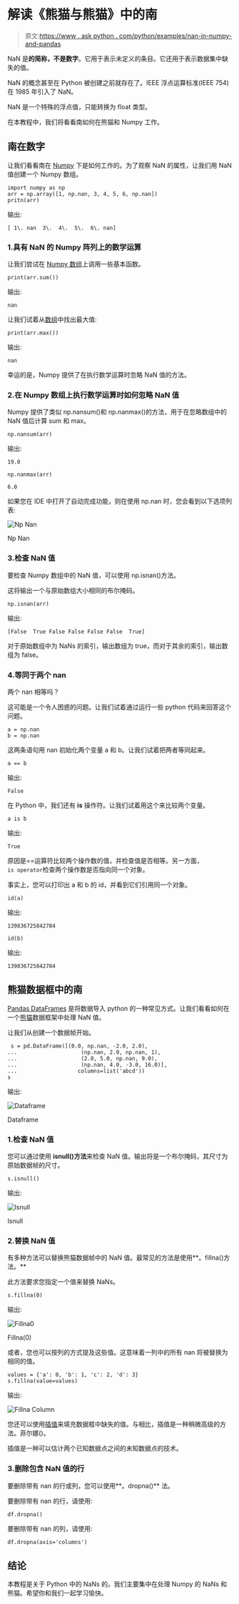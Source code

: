 # 解读《熊猫与熊猫》中的南

> 原文:[https://www . ask python . com/python/examples/nan-in-numpy-and-pandas](https://www.askpython.com/python/examples/nan-in-numpy-and-pandas)

NaN 是**的简称，不是数字**。它用于表示未定义的条目。它还用于表示数据集中缺失的值。

NaN 的概念甚至在 Python 被创建之前就存在了。IEEE 浮点运算标准(IEEE 754)在 1985 年引入了 NaN。

NaN 是一个特殊的浮点值，只能转换为 float 类型。

在本教程中，我们将看看南如何在熊猫和 Numpy 工作。

## 南在数字

让我们看看南在 [Numpy](https://www.askpython.com/python-modules/numpy/python-numpy-module) 下是如何工作的。为了观察 NaN 的属性，让我们用 NaN 值创建一个 Numpy 数组。

```
import numpy as np
arr = np.array([1, np.nan, 3, 4, 5, 6, np.nan]) 
pritn(arr) 

```

输出:

```
[ 1\. nan  3\.  4\.  5\.  6\. nan]

```

### 1.具有 NaN 的 Numpy 阵列上的数学运算

让我们尝试在 [Numpy 数组](https://www.askpython.com/python-modules/numpy/python-numpy-arrays)上调用一些基本函数。

```
print(arr.sum())

```

输出:

```
nan

```

让我们试着从[数组](https://www.askpython.com/python/array/python-array-declaration)中找出最大值:

```
print(arr.max())

```

输出:

```
nan

```

幸运的是，Numpy 提供了在执行数学运算时忽略 NaN 值的方法。

### 2.在 Numpy 数组上执行数学运算时如何忽略 NaN 值

Numpy 提供了类似 np.nansum()和 np.nanmax()的方法，用于在忽略数组中的 NaN 值后计算 sum 和 max。

```
np.nansum(arr)

```

输出:

```
19.0

```

```
np.nanmax(arr) 

```

```
6.0

```

如果您在 IDE 中打开了自动完成功能，则在使用 np.nan 时，您会看到以下选项列表:

![Np Nan ](../Images/044a13ed8c2f9b45384798531bec66b4.png)

Np Nan

### 3.检查 NaN 值

要检查 Numpy 数组中的 NaN 值，可以使用 np.isnan()方法。

这将输出一个与原始数组大小相同的布尔掩码。

```
np.isnan(arr)

```

输出:

```
[False  True False False False False  True]

```

对于原始数组中为 NaNs 的索引，输出数组为 true，而对于其余的索引，输出数组为 false。

### 4.等同于两个 nan

两个 nan 相等吗？

这可能是一个令人困惑的问题。让我们试着通过运行一些 python 代码来回答这个问题。

```
a = np.nan
b = np.nan

```

这两条语句用 nan 初始化两个变量 a 和 b。让我们试着把两者等同起来。

```
a == b

```

输出:

```
False

```

在 Python 中，我们还有 **is** 操作符。让我们试着用这个来比较两个变量。

```
a is b

```

输出:

```
True 

```

原因是==运算符比较两个操作数的值，并检查值是否相等。另一方面，`is operator`检查两个操作数是否指向同一个对象。

事实上，您可以打印出 a 和 b 的 id，并看到它们引用同一个对象。

```
id(a)

```

输出:

```
139836725842784

```

```
id(b)

```

输出:

```
139836725842784

```

## 熊猫数据框中的南

[Pandas DataFrames](https://www.askpython.com/python-modules/pandas/dataframes-in-python) 是将数据导入 python 的一种常见方式。让我们看看如何在一个[熊猫](https://www.askpython.com/python-modules/pandas/python-pandas-module-tutorial)数据框架中处理 NaN 值。

让我们从创建一个数据帧开始。

```
 s = pd.DataFrame([(0.0, np.nan, -2.0, 2.0),
...                    (np.nan, 2.0, np.nan, 1),
...                    (2.0, 5.0, np.nan, 9.0),
...                    (np.nan, 4.0, -3.0, 16.0)],
...                   columns=list('abcd'))
s

```

输出:

![Dataframe](../Images/f18aeb51b3dfddaa0dbd96b1c3d73b14.png)

Dataframe

### 1.检查 NaN 值

您可以通过使用 **isnull()方法**来检查 NaN 值。输出将是一个布尔掩码，其尺寸为原始数据帧的尺寸。

```
s.isnull()

```

输出:

![Isnull](../Images/445c6b136d35b3afff935b6001a1dbf3.png)

Isnull

### 2.替换 NaN 值

有多种方法可以替换熊猫数据帧中的 NaN 值。最常见的方法是使用**。fillna()方法。**

此方法要求您指定一个值来替换 NaNs。

```
s.fillna(0)

```

输出:

![Fillna0](../Images/2817a4ae65083e892758133dcf3b9bd9.png)

Fillna(0)

或者，您也可以按列的方式提及这些值。这意味着一列中的所有 nan 将被替换为相同的值。

```
values = {'a': 0, 'b': 1, 'c': 2, 'd': 3}
s.fillna(value=values)

```

输出:

![Fillna Column](../Images/5bba5c1b96c3aa37275b601c1d4fb288.png)

您还可以使用[插值](https://www.askpython.com/python/examples/interpolation-to-fill-missing-entries)来填充数据框中缺失的值。与相比，插值是一种稍微高级的方法。菲尔娜()。

插值是一种可以估计两个已知数据点之间的未知数据点的技术。

### 3.删除包含 NaN 值的行

要删除带有 nan 的行或列，您可以使用**。dropna()** 法。

要删除带有 nan 的行，请使用:

```
df.dropna()

```

要删除带有 nan 的列，请使用:

```
df.dropna(axis='columns')

```

## 结论

本教程是关于 Python 中的 NaNs 的。我们主要集中在处理 Numpy 的 NaNs 和熊猫。希望你和我们一起学习愉快。
